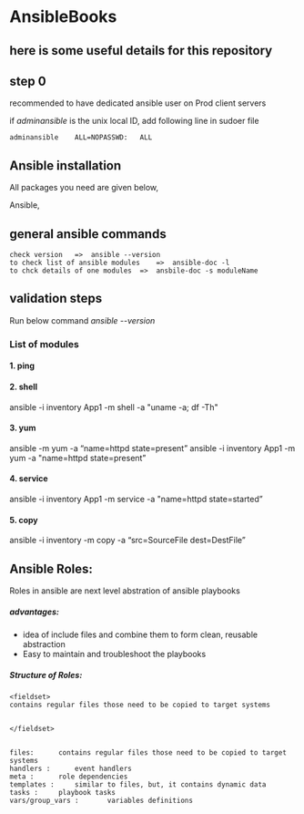 # AnsibleBooks

## here is some useful details for this repository


## step 0
recommended to have dedicated ansible user on Prod client servers

if *adminansible* is the unix local ID, add following line in sudoer file

	adminansible	ALL=NOPASSWD:	ALL

## Ansible installation

All packages you need are given below,

Ansible,

## general ansible commands
	check version	=>	ansible --version
	to check list of ansible modules	=>	ansible-doc -l
	to chck details of one modules 	=>	ansbile-doc -s moduleName

	



## validation steps

Run below command
*ansible --version*


### List of modules

#### 1. ping


#### 2. shell
ansible -i inventory App1 -m shell -a "uname -a; df -Th"

#### 3. yum
ansible <group> -m yum -a “name=httpd state=present” 
ansible -i inventory App1 -m yum -a "name=httpd state=present”


#### 4. service
ansible -i inventory App1 -m service -a "name=httpd state=started”

#### 5. copy
ansible -i inventory -m copy -a “src=SourceFile dest=DestFile”



## Ansible Roles:
Roles in ansible are next level abstration of ansible playbooks

##### advantages:
- idea of include files and combine them to form clean, reusable abstraction
- Easy to maintain and troubleshoot the playbooks

##### Structure of Roles:

	<fieldset>
	contains regular files those need to be copied to target systems


	</fieldset>


	files:		contains regular files those need to be copied to target systems
	handlers :		event handlers
	meta :		role dependencies
	templates :		similar to files, but, it contains dynamic data
	tasks :		playbook tasks
	vars/group_vars :		variables definitions
